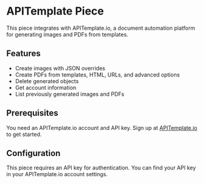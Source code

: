 # APITemplate Piece

This piece integrates with APITemplate.io, a document automation platform for generating images and PDFs from templates.

## Features

- Create images with JSON overrides
- Create PDFs from templates, HTML, URLs, and advanced options
- Delete generated objects
- Get account information
- List previously generated images and PDFs

## Prerequisites

You need an APITemplate.io account and API key. Sign up at [APITemplate.io](https://apitemplate.io) to get started.

## Configuration

This piece requires an API key for authentication. You can find your API key in your APITemplate.io account settings.